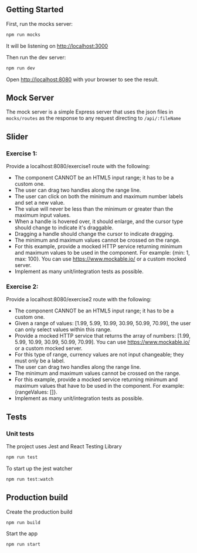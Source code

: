 ## Getting Started

First, run the mocks server:

```bash
npm run mocks
```

It will be listening on [http://localhost:3000](http://localhost:3000)

Then run the dev server:

```bash
npm run dev
```

Open [http://localhost:8080](http://localhost:8080) with your browser to see the result.

## Mock Server

The mock server is a simple Express server that uses the json files in `mocks/routes` as the response to any request directing to `/api/:fileName`

## Slider

### Exercise 1:

Provide a localhost:8080/exercise1 route with the following:

- The component CANNOT be an HTML5 input range; it has to be a custom one.
- The user can drag two handles along the range line.
- The user can click on both the minimum and maximum number labels and set a new value.
- The value will never be less than the minimum or greater than the maximum input values.
- When a handle is hovered over, it should enlarge, and the cursor type should change to indicate it's draggable.
- Dragging a handle should change the cursor to indicate dragging.
- The minimum and maximum values cannot be crossed on the range.
- For this example, provide a mocked HTTP service returning minimum and maximum values to be used in the component. For example: {min: 1, max: 100}. You can use https://www.mockable.io/ or a custom mocked server.
- Implement as many unit/integration tests as possible.

### Exercise 2:

Provide a localhost:8080/exercise2 route with the following:

- The component CANNOT be an HTML5 input range; it has to be a custom one.
- Given a range of values: [1.99, 5.99, 10.99, 30.99, 50.99, 70.99], the user can only select values within this range.
- Provide a mocked HTTP service that returns the array of numbers: [1.99, 5.99, 10.99, 30.99, 50.99, 70.99]. You can use https://www.mockable.io/ or a custom mocked server.
- For this type of range, currency values are not input changeable; they must only be a label.
- The user can drag two handles along the range line.
- The minimum and maximum values cannot be crossed on the range.
- For this example, provide a mocked service returning minimum and maximum values that have to be used in the component. For example: {rangeValues: []}.
- Implement as many unit/integration tests as possible.

## Tests

### Unit tests

The project uses Jest and React Testing Library

```bash
npm run test
```

To start up the jest watcher

```bash
npm run test:watch
```

## Production build

Create the production build

```bash
npm run build
```

Start the app

```bash
npm run start
```

